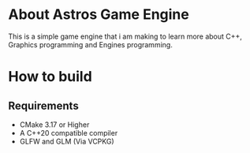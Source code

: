 # About Astros Game Engine
 This is a simple game engine that i am making to learn more about C++, Graphics programming and Engines programming.
# How to build
## Requirements
- CMake 3.17 or Higher
- A C++20 compatible compiler
- GLFW and GLM (Via VCPKG)
